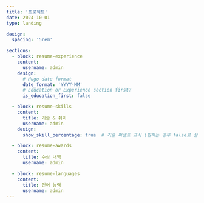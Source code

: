 ```yaml
---
title: '프로젝트'
date: 2024-10-01
type: landing

design:
  spacing: '5rem'

sections:
  - block: resume-experience
    content:
      username: admin
    design:
      # Hugo date format
      date_format: 'YYYY-MM'
      # Education or Experience section first?
      is_education_first: false

  - block: resume-skills
    content:
      title: 기술 & 취미
      username: admin
    design:
      show_skill_percentage: true  # 기술 퍼센트 표시 (원하는 경우 false로 설정)

  - block: resume-awards
    content:
      title: 수상 내역
      username: admin

  - block: resume-languages
    content:
      title: 언어 능력
      username: admin
---
```

